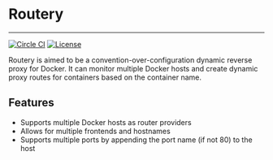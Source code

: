 # Routery
___

[![Circle CI](https://img.shields.io/circleci/project/rpheuts/routery.svg)](https://circleci.com/gh/rpheuts/routery)
[![License](https://img.shields.io/badge/license-MIT-blue.svg)](https://github.com/rpheuts/routery/blob/master/LICENSE.md)

Routery is aimed to be a convention-over-configuration dynamic reverse proxy for Docker. It can monitor multiple Docker hosts and create dynamic proxy routes for containers based on the container name.

## Features

 - Supports multiple Docker hosts as router providers
 - Allows for multiple frontends and hostnames
 - Supports multiple ports by appending the port name (if not 80) to the host

